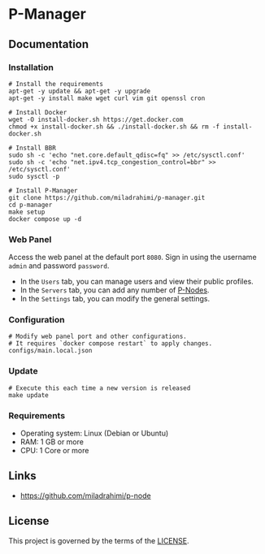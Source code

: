 # P-Manager

## Documentation

### Installation

```shell
# Install the requirements
apt-get -y update && apt-get -y upgrade
apt-get -y install make wget curl vim git openssl cron
```

```shell
# Install Docker
wget -O install-docker.sh https://get.docker.com
chmod +x install-docker.sh && ./install-docker.sh && rm -f install-docker.sh
```

```shell
# Install BBR
sudo sh -c 'echo "net.core.default_qdisc=fq" >> /etc/sysctl.conf'
sudo sh -c 'echo "net.ipv4.tcp_congestion_control=bbr" >> /etc/sysctl.conf'
sudo sysctl -p
```

```shell
# Install P-Manager
git clone https://github.com/miladrahimi/p-manager.git
cd p-manager
make setup
docker compose up -d
```

### Web Panel

Access the web panel at the default port `8080`.
Sign in using the username `admin` and password `password`.
* In the `Users` tab, you can manage users and view their public profiles.
* In the `Servers` tab, you can add any number of [P-Nodes](https://github.com/miladrahimi/p-node).
* In the `Settings` tab, you can modify the general settings.

### Configuration

```shell
# Modify web panel port and other configurations.
# It requires `docker compose restart` to apply changes.
configs/main.local.json
```

### Update

``` shell
# Execute this each time a new version is released
make update
```

### Requirements

 * Operating system: Linux (Debian or Ubuntu)
 * RAM: 1 GB or more
 * CPU: 1 Core or more

## Links

* https://github.com/miladrahimi/p-node

## License

This project is governed by the terms of the [LICENSE](LICENSE.md).
